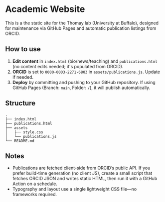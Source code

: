 # Academic Website

This is a the static site for the Thomay lab (University at Buffalo), designed for maintenance via GitHub Pages and automatic publication listings from ORCID.

## How to use

1. **Edit content** in `index.html` (bio/news/teaching) and `publications.html` (no content edits needed; it's populated from ORCID).
2. **ORCID** is set to `0000-0003-2271-6803` in `assets/publications.js`. Update if needed.
3. **Deploy** by committing and pushing to your GitHub repository. If using GitHub Pages (Branch: `main`, Folder: `/`), it will publish automatically.

## Structure

```
.
├── index.html
├── publications.html
├── assets
│   ├── style.css
│   └── publications.js
└── README.md
```

## Notes
- Publications are fetched client-side from ORCID’s public API. If you prefer build-time generation (no client JS), create a small script that fetches ORCID JSON and writes static HTML, then run it with a GitHub Action on a schedule.
- Typography and layout use a single lightweight CSS file—no frameworks required.
